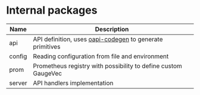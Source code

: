 # Internal packages

|Name|Description|
|--|--|
|api|API definition, uses [oapi-codegen](https://github.com/oapi-codegen/oapi-codegen) to generate primitives
|config|Reading configuration from file and environment
|prom|Prometheus registry with possibility to define custom GaugeVec
|server|API handlers implementation